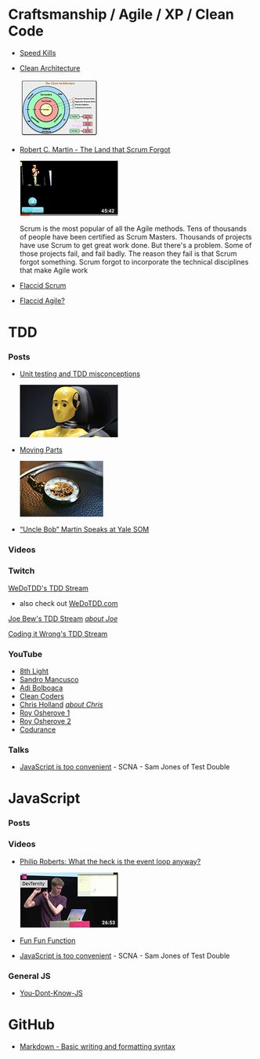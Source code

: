 # Craftsmanship / Agile / XP / Clean Code
- [Speed Kills](https://sites.google.com/site/unclebobconsultingllc/speed-kills)
- [Clean Architecture](https://8thlight.com/blog/uncle-bob/2012/08/13/the-clean-architecture.html)

    <img src="images/clean-architecture.jpg" width="160" height="118" title="Land That Scrum Forgot Keynote">

- [Robert C. Martin - The Land that Scrum Forgot](https://www.youtube.com/watch?v=hG4LH6P8Syk)

    <img src="images/land-that-scrum-forgot.png" width="200" height="113" title="Land That Scrum Forgot Keynote">

    Scrum is the most popular of all the Agile methods. Tens of thousands of people have been certified as Scrum Masters. Thousands of projects have use Scrum to get great work done. But there's a problem. Some of those projects fail, and fail badly. The reason they fail is that Scrum forgot something. Scrum forgot to incorporate the technical disciplines that make Agile work
- [Flaccid Scrum](https://martinfowler.com/bliki/FlaccidScrum.html)
- [Flaccid Agile?](https://medium.com/@marko.bjelac/flaccid-agile-308be2982174)

# TDD

### Posts
- [Unit testing and TDD misconceptions](https://www.linkedin.com/pulse/unit-testing-tdd-misconceptions-marko-bjelac/)

    <img src="images/tdd-misconceptions.png" width="200" height="107" title="Land That Scrum Forgot Keynote">

- [Moving Parts](http://bit.ly/parts-moving)

    <img src="images/tdd-moving-parts.png" width="170" height="114" title="Land That Scrum Forgot Keynote">


- [“Uncle Bob” Martin Speaks at Yale SOM](https://som.yale.edu/news/2014/09/uncle-bob-martin-speaks-yale-som)

### Videos


### Twitch
[WeDoTDD's TDD Stream](https://www.twitch.tv/wedotdd)
- also check out [WeDoTDD.com](WeDoTDD.com)

[Joe Bew's TDD Stream](https://www.twitch.tv/videos/295109802) <span style="font-size: 10">*[about Joe](https://joebew42.github.io/twitch/about/)*</a>

[Coding it Wrong's TDD Stream](https://www.twitch.tv/videos/295562825)

### YouTube

- [8th Light](https://www.youtube.com/channel/UClJNsSHF9yR-MU4v-VosZ1A/videos)
- [Sandro Mancusco](https://www.youtube.com/user/sandromancuso/videos)
- [Adi Bolboaca](https://www.youtube.com/channel/UC7H7P2tu2i3Wnz-ZBdnO13Q)
- [Clean Coders](https://www.youtube.com/user/cleancoders/videos)
- [Chris Holland](https://www.youtube.com/channel/UCtGq0kpqgpc83ShN_rZQFbA) <span style="font-size: 10">*[about Chris](https://twitter.com/chrisholland)*</a>
- [Roy Osherove 1](https://www.youtube.com/channel/UCM9Jz0z1IXlgGy_CY3wGRWA)
- [Roy Osherove 2](https://www.youtube.com/channel/UCuDFkDK8Y_CQFV2zPHfhWIQ?pbjreload=10)
- [Codurance](https://www.youtube.com/channel/UCacyhBPMQpC4Vi-WqtrRpBw)

### Talks
- [JavaScript is too convenient](https://vimeo.com/267418198?activityReferer=1) -  SCNA - Sam Jones of Test Double

# JavaScript
### Posts
### Videos
- [Philip Roberts: What the heck is the event loop anyway?](https://www.youtube.com/watch?v=8aGhZQkoFbQ)

    <img src="images/what-is-the-js-even-loop.png" width="200" height="113" title="Land That Scrum Forgot Keynote">

- [Fun Fun Function](https://www.youtube.com/channel/UCO1cgjhGzsSYb1rsB4bFe4Q)
- [JavaScript is too convenient](https://vimeo.com/267418198?activityReferer=1) -  SCNA - Sam Jones of Test Double

### General JS
- [You-Dont-Know-JS](https://github.com/getify/You-Dont-Know-JS)
# GitHub
- [Markdown - Basic writing and formatting syntax](https://help.github.com/articles/basic-writing-and-formatting-syntax/)


